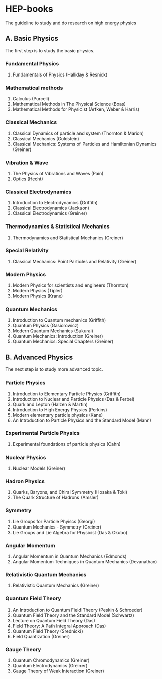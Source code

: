 # HEP-books
The guideline to study and do research on high energy physics

## A. Basic Physics
The first step is to study the basic physics.

### Fundamental Physics
1. Fundamentals of Physics (Halliday & Resnick)

### Mathematical methods
1. Calculus (Purcell)
2. Mathematical Methods in The Physical Science (Boas)
3. Mathematical Methods for Physicist (Arfken, Weber & Harris)

### Classical Mechanics
1. Classical Dynamics of particle and system (Thornton & Marion)
2. Classical Mechanics (Goldstein)
3. Classical Mechanics: Systems of Particles and Hamiltonian Dynamics (Greiner)

### Vibration & Wave
1. The Physics of Vibrations and Waves (Pain)
2. Optics (Hecht)

### Classical Electrodynamics
1. Introduction to Electrodynamics (Griffith)
2. Classical Electrodynamics (Jackson)
3. Classical Electrodynamics (Greiner)

### Thermodynamics & Statistical Mechanics
1.  Thermodynamics and Statistical Mechanics (Greiner)

### Special Relativity
1.  Classical Mechanics: Point Particles and Relativity (Greiner)

### Modern Physics
1. Modern Physics for scientists and engineers (Thornton)
2. Modern Physics (Tipler)
3. Modern Physics (Krane)

### Quantum Mechanics
1. Introduction to Quantum mechanics (Griffith)
2. Quantum Physics (Gasiorowicz)
3. Modern Quantum Mechanics (Sakurai)
4. Quantum Mechanics: Introduction (Greiner)
5. Quantum Mechanics: Special Chapters (Greiner)

## B. Advanced Physics
The next step is to study more advanced topic.

### Particle Physics
1. Introduction to Elementary Particle Physics (Griffith)
2. Introduction to Nuclear and Particle Physics (Das & Ferbel)
3. Quark and Lepton (Halzen & Martin)
4. Introduction to High Energy Physics (Perkins)
5. Modern elementary particle physics (Kane)
6. An Introduction to Particle Physics and the Standard Model (Mann)

### Experimental Particle Physics
1. Experimental foundations of particle physics (Cahn)

### Nuclear Physics
1. Nuclear Models (Greiner)

### Hadron Physics
1. Quarks, Baryons, and Chiral Symmetry (Hosaka & Toki)
2. The Quark Structure of Hadrons (Amsler)

### Symmetry
1. Lie Groups for Particle Phyiscs (Georgi)
2. Quantum Mechanics - Symmetry (Greiner)
3. Lie Groups and Lie Algebra for Physicist (Das & Okubo)

### Angular Momentum
1. Angular Momentum in Quantum Mechanics (Edmonds)
2. Angular Momentum Techniques in Quantum Mechanics (Devanathan)

### Relativistic Quantum Mechanics
1. Relativistic Quantum Mechanics (Greiner)

### Quantum Field Theory
1. An Introduction to Quantum Field Theory (Peskin & Schroeder)
2. Quantum Field Theory and the Standard Model (Schwartz)
3. Lecture on Quantum Field Theory (Das)
4. Field Theory: A Path Integral Approach (Das)
5. Quantum Field Theory (Srednicki)
6. Field Quantization (Greiner)

### Gauge Theory
1. Quantum Chromodynamics (Greiner)
2. Quantum Electrodynamics (Greiner)
3. Gauge Theory of Weak Interaction (Greiner)
